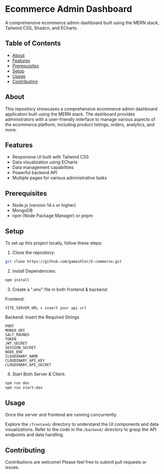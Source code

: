 # Ecommerce Admin Dashboard

A comprehensive ecommerce admin dashboard built using the MERN stack, Tailwind CSS, Shadcn, and ECharts.

## Table of Contents

- [About](#about)
- [Features](#features)
- [Prerequisites](#prerequisites)
- [Setup](#setup)
- [Usage](#usage)
- [Contributing](#contributing)

## About

This repository showcases a comprehensive ecommerce admin dashboard application built using the MERN stack. The dashboard provides administrators with a user-friendly interface to manage various aspects of the ecommerce platform, including product listings, orders, analytics, and more.

## Features

- Responsive UI built with Tailwind CSS
- Data visualization using ECharts
- Data management capabilities
- Powerful backend API
- Multiple pages for various administrative tasks

## Prerequisites

- Node.js (version 14.x or higher)
- MongoDB
- npm (Node Package Manager) or pnpm

## Setup

To set up this project locally, follow these steps:

1. Clone the repository:

```sh
git clone https://github.com/gameshler/E-commerce.git

```

2. Install Dependencies:

```sh
npm install
```

3. Create a ".env" file in both frontend & backend:

Frontend:

```
VITE_SERVER_URL = insert your api url
```

Backend: Insert the Required Strings

```
PORT
MONGO_URI
SALT_ROUNDS
TOKEN
JWT_SECRET
SESSION_SECRET
NODE_ENV
CLOUDINARY_NAME
CLOUDINARY_API_KEY
CLOUDINARY_API_SECRET
```

4. Start Both Server & Client:

```sh
npm run dev
npm run start:dev
```

## Usage

Once the server and frontend are running concurrently.

Explore the `/frontend/` directory to understand the UI components and data visualizations. Refer to the code in the `/backend/` directory to grasp the API endpoints and data handling.

## Contributing

Contributions are welcome! Please feel free to submit pull requests or issues.

